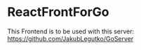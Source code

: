 # ReactFrontForGo

This Frontend is to be used with this server: https://github.com/JakubLegutko/GoServer

